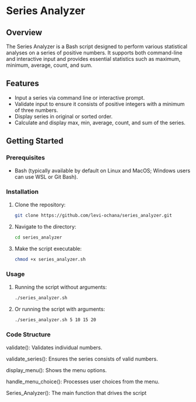 # Series Analyzer

## Overview

The Series Analyzer is a Bash script designed to perform various statistical analyses on a series of positive numbers.
It supports both command-line and interactive input and provides essential statistics such as maximum, minimum, average, count, and sum.

## Features
- Input a series via command line or interactive prompt.
- Validate input to ensure it consists of positive integers with a minimum of three numbers.
- Display series in original or sorted order.
- Calculate and display max, min, average, count, and sum of the series.

## Getting Started

### Prerequisites
- Bash (typically available by default on Linux and MacOS; Windows users can use WSL or Git Bash).

### Installation
1. Clone the repository:
    ```bash
   git clone https://github.com/levi-ochana/series_analyzer.git

2. Navigate to the directory:
   ```bash    
   cd series_analyzer
   
3. Make the script executable:
    ```bash
    chmod +x series_analyzer.sh

### Usage
 1. Running the script without arguments:
    ```bash
    ./series_analyzer.sh
 2. Or running the script with arguments:
    ```bash
    ./series_analyzer.sh 5 10 15 20

### Code Structure
 validate(): Validates individual numbers.  

 validate_series(): Ensures the series consists of valid numbers.

 display_menu(): Shows the menu options.

 handle_menu_choice(): Processes user choices from the menu.

 Series_Analyzer(): The main function that drives the script

